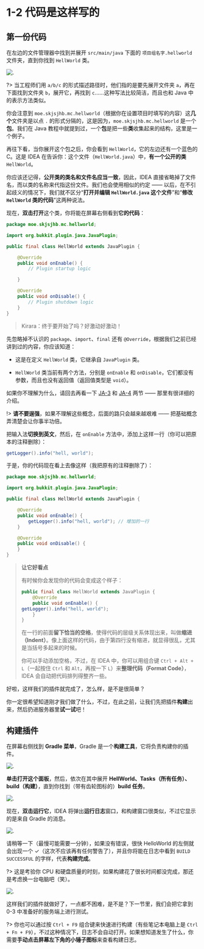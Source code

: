 # 1-2 代码是这样写的

## 第一份代码

在左边的文件管理器中找到并展开 `src/main/java` 下面的 `项目组名字.hellworld` 文件夹，直到你找到 `HellWorld` 类。

![.](https://imgos.cn/2024/08/10/66b709ce09334.png)

?> 当工程师们用 `a/b/c` 的形式描述路径时，他们指的是要先展开文件夹 `a`，再在下面找到文件夹 `b`，展开它，再找到 `c`……这种写法比较简洁，而且也和 Java 中的表示方法类似。

你会注意到 `moe.skjsjhb.mc.hellworld`（根据你在设置项目时填写的内容）这**几个**文件夹是以点 `.` 的形式分隔的，这是因为，`moe.skjsjhb.mc.hellworld` 是一个**包**。我们在 Java 教程中就提到过，一个**包**是把一些**类**收集起来的结构，这里是一个例子。

再往下看，当你展开这个包之后，你会看到 `HellWorld`，它的左边还有一个蓝色的 C。这是 IDEA 在告诉你：这个文件（`HellWorld.java`）中，**有一个公开的类** `HellWorld`。

你应该还记得，**公开类的类名和文件名应当一致**，因此，IDEA 直接省略掉了文件名，而以类的名称来代指这份文件。我们也会使用相似的约定 —— 以后，在不引起歧义的情况下，我们就不区分“**打开并编辑 `HellWorld.java` 这个文件**”和“**修改 `HellWorld` 类的代码**”这两种说法。

现在，**双击打开**这个类，你将能在屏幕右侧看到**它的代码**：

```java
package moe.skjsjhb.mc.hellworld;

import org.bukkit.plugin.java.JavaPlugin;

public final class HellWorld extends JavaPlugin {

    @Override
    public void onEnable() {
        // Plugin startup logic

    }

    @Override
    public void onDisable() {
        // Plugin shutdown logic
    }
}
```

> Kirara：终于要开始了吗？好激动好激动！

先忽略掉不认识的 `package`、`import`、`final` 还有 `@Override`，根据我们之前已经讲到过的内容，你应该知道：

- 这是在定义 `HellWorld` 类，它继承自 `JavaPlugin` 类。

- `HellWorld` 类当前有两个方法，分别是 `onEnable` 和 `onDisable`，它们都没有参数，而且也没有返回值（返回值类型是 `void`）。

如果你不理解为什么，请回去再看一下 [JA-3](JA-3) 和 [JA-4](JA-4) 两节 —— 那里有很详细的介绍。

!> **请不要逞强**，如果不理解这些概念，后面的路只会越来越艰难 —— 把基础概念弄清楚会让你事半功倍。

把输入法**切换到英文**，然后，在 `onEnable` 方法中，添加上这样一行（你可以把原本的注释删除）：

```java
getLogger().info("hell, world");
```

于是，你的代码现在看上去像这样（我把原有的注释删除了）：

```java
package moe.skjsjhb.mc.hellworld;

import org.bukkit.plugin.java.JavaPlugin;

public final class HellWorld extends JavaPlugin {

    @Override
    public void onEnable() {
        getLogger().info("hell, world"); // 增加的一行
    }

    @Override
    public void onDisable() {
    }
}
```

> **让它好看点**
> 
> 有时候你会发现你的代码会变成这个样子：
> 
> ```java
> public final class HellWorld extends JavaPlugin {
>     @Override
>     public void onEnable() {
> getLogger().info("hell, world");
>     }
> }
> ```
> 
> 在一行的前面**留下恰当的空格**，使得代码的层级关系体现出来，叫做**缩进（Indent）**。像上面这样的代码，由于第四行没有缩进，就显得很乱，尤其是当括号多起来的时候。
> 
> 你可以手动添加空格，不过，在 IDEA 中，你可以用组合键 `Ctrl + Alt + L`（一起按住 `Ctrl` 和 `Alt`，再按一下 `L`）来**整理代码（Format Code）**，IDEA 会自动把代码排列得整齐一些。

好啦，这样我们的插件就完成了，怎么样，是不是很简单？

你一定很希望知道刚才我们做了什么，不过，在此之前，让我们先把插件**构建**出来，然后扔进服务器里**试一试**吧！

## 构建插件

在屏幕右侧找到 **Gradle 菜单**，Gradle 是一个**构建工具**，它将负责构建你的插件。

![.](https://imgos.cn/2024/08/10/66b709dcac3dc.png)

**单击打开这个面板**，然后，依次在其中展开 **HellWorld、Tasks（所有任务）、build（构建）**，直到你找到（带有齿轮图标的）**build 任务**。

![.](https://imgos.cn/2024/08/10/66b709e48e581.png)

现在，**双击运行它**，IDEA 将弹出**运行日志**窗口，和构建窗口很类似，不过它显示的是来自 Gradle 的消息。

![.](https://imgos.cn/2024/08/10/66b709ec4f8cf.png)

请稍等一下（最慢可能需要一分钟），如果没有错误，很快 HelloWorld 的左侧就会出现一个 ✓（这次不应该再有任何警告了），并且你将能在日志中看到 `BUILD SUCCESSFUL` 的字样，代表**构建完成**。

?> 这是考验你 CPU 和硬盘质量的时刻，如果构建花了很长时间都没完成，那还是考虑换一台电脑吧（笑）。

![.](https://imgos.cn/2024/08/10/66b709f4d304b.png)

这样我们的插件就做好了，一点都不困难，是不是？下一节里，我们会把它拿到 0-3 中准备好的服务端上进行测试。

?> 你也可以通过按 `Ctrl + F9` 组合键来快速进行构建（有些笔记本电脑上是 `Ctrl + Fn + F9`），不过这种情况下，日志不会自动打开。如果想知道发生了什么，你需要**手动点击屏幕左下角的小锤子图标**来查看构建日志。
